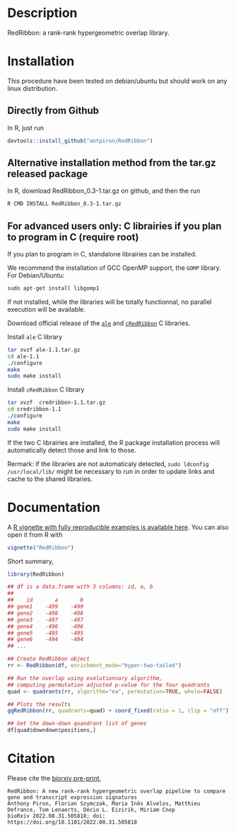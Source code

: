 # Description

RedRibbon: a rank-rank hypergeometric overlap library.

# Installation

This procedure have been tested on debian/ubuntu but should work on any linux distribution.

## Directly from Github

In R, just run

```R
devtools::install_github("antpiron/RedRibbon")
```


## Alternative installation method from the tar.gz released package

In R, download RedRibbon_0.3-1.tar.gz on github, and then the run

```bash
R CMD INSTALL RedRibbon_0.3-1.tar.gz
```


## For advanced users only: C librairies if you plan to program in C (require root)

If you plan to program in C, standalone librairies can be installed.

We recommend the installation of GCC OpenMP support, the `GOMP` library. For Debian/Ubuntu:

```R
sudo apt-get install libgomp1
```

If not installed, while the libraries will be totally functionnal, no parallel execution will be available.


Download official release of the [`ale`](https://github.com/antpiron/ale) and
[`cRedRibbon`](https://github.com/antpiron/cRedRibbon) C libraries.


Install `ale` C library

```bash
tar xvzf ale-1.1.tar.gz
cd ale-1.1
./configure
make
sudo make install
```

Install `cRedRibbon` C library

```bash
tar xvzf  credribbon-1.1.tar.gz
cd credribbon-1.1
./configure
make
sudo make install
```

If the two C librairies are installed, the R package installation process will automatically detect those and link to those.

Rermark: if the libraries are not automaticaly detected, `sudo ldconfig /usr/local/lib/` might be necessary to run in order to update links and cache to the shared libraries.

# Documentation

A [R vignette with fully reproducible examples is available here](https://antpiron.github.io/RedRibbon.html). You can also open it from R with

```R
vignette("RedRibbon")
```


Short summary,

```R
library(RedRibbon)

## df is a data.frame with 3 columns: id, a, b
## 
##    id 	   a 	   b
## gene1 	-499 	-499
## gene2 	-498 	-498
## gene3 	-497 	-497
## gene4 	-496 	-496
## gene5 	-495 	-495
## gene6 	-494 	-494 
## ...

## Create RedRibbon object
rr <- RedRibbon(df, enrichment_mode="hyper-two-tailed")

## Run the overlap using evolutionnary algorithm,
## computing permutation adjusted p-value for the four quadrants
quad <- quadrants(rr, algorithm="ea", permutation=TRUE, whole=FALSE)

## Plots the results
ggRedRibbon(rr, quadrants=quad) + coord_fixed(ratio = 1, clip = "off")

## Get the down-down quandrant list of genes
df[quad$downdown$positions,]
```


# Citation

Please cite the [biorxiv pre-print](https://doi.org/10.1101/2022.08.31.505818),

```text
RedRibbon: A new rank-rank hypergeometric overlap pipeline to compare gene and transcript expression signatures
Anthony Piron, Florian Szymczak, Maria Inês Alvelos, Matthieu Defrance, Tom Lenaerts, Décio L. Eizirik, Miriam Cnop
bioRxiv 2022.08.31.505818; doi: https://doi.org/10.1101/2022.08.31.505818 
```
